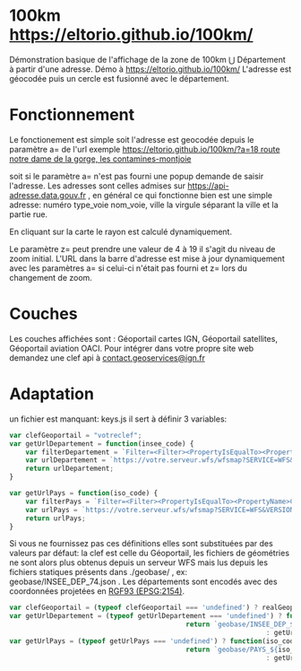 # 100km <https://eltorio.github.io/100km/>
Démonstration basique de l'affichage de la zone de 100km ⋃ Département à partir d'une adresse.
Démo à <https://eltorio.github.io/100km/>
L'adresse est géocodée puis un cercle est fusionné avec le département.

# Fonctionnement
Le fonctionement est simple soit l'adresse est geocodée depuis le paramètre a= de l'url exemple
[https://eltorio.github.io/100km/?a=18 route notre dame de la gorge, les contamines-montjoie](https://eltorio.github.io/100km/?a=18%20route%20notre%20dame%20de%20la20gorge,20les20contamines-montjoie)

soit si le paramètre a= n'est pas fourni une popup demande de saisir l'adresse.
Les adresses sont celles admises sur <https://api-adresse.data.gouv.fr> , en général ce qui fonctionne bien est une simple adresse:
numéro type_voie nom_voie, ville
la virgule séparant la ville et la partie rue.

En cliquant sur la carte le rayon est calculé dynamiquement.

Le paramètre z= peut prendre une valeur de 4 à 19 il s'agit du niveau de zoom initial.
L'URL dans la barre d'adresse est mise à jour dynamiquement avec les paramètres a= si celui-ci n'était pas fourni et z= lors du changement de zoom.

# Couches
Les couches affichées sont : Géoportail cartes IGN, Géoportail satellites, Géoportail aviation OACI.
Pour intégrer dans votre propre site web demandez une clef api à <contact.geoservices@ign.fr>

# Adaptation
un fichier est manquant: keys.js il sert à définir 3 variables:
```javascript
var clefGeoportail = "votreclef"; 
var getUrlDepartement = function(insee_code) {
    var filterDepartement = `Filter=<Filter><PropertyIsEqualTo><PropertyName>INSEE_DEP</PropertyName><Literal>${insee_code}</Literal></PropertyIsEqualTo></Filter>`;
    var urlDepartement = `https://votre.serveur.wfs/wfsmap?SERVICE=WFS&VERSION=1.0.0&REQUEST=GetFeature&TYPENAME=ms:DEPARTEMENTS&SRSNAME=EPSG:2154&${filterDepartement}&outputFormat=geojson`;
    return urlDepartement;
}

var getUrlPays = function(iso_code) {
    var filterPays = `Filter=<Filter><PropertyIsEqualTo><PropertyName>CNTR_ID</PropertyName><Literal>${iso_code}</Literal></PropertyIsEqualTo></Filter>`;
    var urlPays = `https://votre.serveur.wfs/wfsmap?SERVICE=WFS&VERSION=1.0.0&REQUEST=GetFeature&TYPENAME=ms:PAYS&SRSNAME=EPSG:4326&${filterPays}&outputFormat=geojson`;
    return urlPays;
}
```
Si vous ne fournissez pas ces définitions elles sont substituées par des valeurs par défaut: la clef est celle du Géoportail, les fichiers de géométries ne sont alors plus obtenus depuis un serveur WFS mais lus depuis les fichiers statiques présents dans ./geobase/ , ex: geobase/INSEE_DEP_74.json . Les départements sont encodés avec des coordonnées projetées en [RGF93 (EPSG:2154)](https://epsg.io/2154).
```javascript
var clefGeoportail = (typeof clefGeoportail === 'undefined') ? realGeoportailAPIKey : clefGeoportail;
var getUrlDepartement = (typeof getUrlDepartement === 'undefined') ? function(insee_code){ 
                                            return `geobase/INSEE_DEP_${insee_code}.json`;  }
                                                                : getUrlDepartement ;
var getUrlPays = (typeof getUrlPays === 'undefined') ? function(iso_code){ 
                                            return `geobase/PAYS_${iso_code}.json`;  }
                                                                : getUrlPays ;
```
